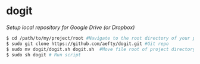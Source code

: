 dogit
=====
_Setup local repository for Google Drive (or Dropbox)_

``` bash
$ cd /path/to/my/project/root #Navigate to the root directory of your project
$ sudo git clone https://github.com/aefty/dogit.git #Git repo
$ sudo mv dogit/dogit.sh dogit.sh  #Move file root of project directory
$ sudo sh dogit # Run script
```
